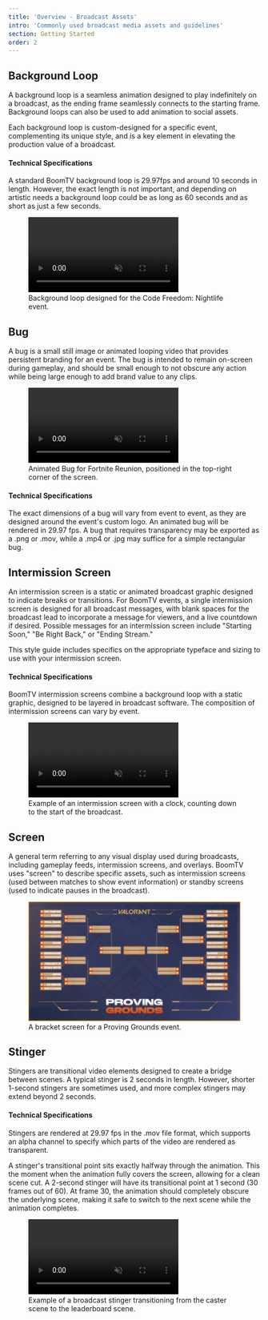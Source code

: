 ```yaml
---
title: 'Overview - Broadcast Assets'
intro: 'Commonly used broadcast media assets and guidelines'
section: Getting Started
order: 2
---
```


## Background Loop

A background loop is a seamless animation designed to play indefinitely on a broadcast, as the ending frame seamlessly connects to the starting frame. Background loops can also be used to add animation to social assets.

Each background loop is custom-designed for a specific event, complementing its unique style, and is a key element in elevating the production value of a broadcast.

#### Technical Specifications

A standard BoomTV background loop is 29.97fps and around 10 seconds in length. However, the exact length is not important, and depending on artistic needs a background loop could be as long as 60 seconds and as short as just a few seconds.

<figure>
    <video autoplay loop muted playsinline>
        <source src="/src/assets/img/getting started/backgroundLoopExample.mp4" type="video/mp4">
        Your browser does not support the video tag.
      </video><figcaption>Background loop designed for the Code Freedom: Nightlife event.</figcaption>
</figure>

## Bug

A bug is a small still image or animated looping video that provides persistent branding for an event. The bug is intended to remain on-screen during gameplay, and should be small enough to not obscure any action while being large enough to add brand value to any clips.

<figure>
  <video autoplay loop muted playsinline>
      <source src="/src/assets/img/getting started/Bug_example_web.mp4" type="video/mp4">
      Your browser does not support the video tag.
    </video><figcaption>Animated Bug for Fortnite Reunion, positioned in the top-right corner of the screen.</figcaption>
</figure>

#### Technical Specifications

The exact dimensions of a bug will vary from event to event, as they are designed around the event's custom logo. An animated bug will be rendered in 29.97 fps. A bug that requires transparency may be exported as a .png or .mov, while a .mp4 or .jpg may suffice for a simple rectangular bug.

## Intermission Screen

An intermission screen is a static or animated broadcast graphic designed to indicate breaks or transitions. For BoomTV events, a single intermission screen is designed for all broadcast messages, with blank spaces for the broadcast lead to incorporate a message for viewers, and a live countdown if desired. Possible messages for an intermission screen include "Starting Soon," "Be Right Back," or "Ending Stream."

This style guide includes specifics on the appropriate typeface and sizing to use with your intermission screen.

#### Technical Specifications

BoomTV intermission screens combine a background loop with a static graphic, designed to be layered in broadcast software. The composition of intermission screens can vary by event.

<figure>
  <video autoplay loop muted playsinline>
      <source src="/src/assets/img/getting started/startingSoon.mp4" type="video/mp4">
      Your browser does not support the video tag.
    </video><figcaption>Example of an intermission screen with a clock, counting down to the start of the broadcast.</figcaption>
</figure>

## Screen

A general term referring to any visual display used during broadcasts, including gameplay feeds, intermission screens, and overlays. BoomTV uses "screen" to describe specific assets, such as intermission screens (used between matches to show event information) or standby screens (used to indicate pauses in the broadcast).

<figure><img src="/src/assets/img/getting started/bracket.webp" alt=""><figcaption>A bracket screen for a Proving Grounds event.</figcaption></figure>

## Stinger

Stingers are transitional video elements designed to create a bridge between scenes. A typical stinger is 2 seconds in length. However, shorter 1-second stingers are sometimes used, and more complex stingers may extend beyond 2 seconds.

#### Technical Specifications

Stingers are rendered at 29.97 fps in the .mov file format, which supports an alpha channel to specify which parts of the video are rendered as transparent.

A stinger's transitional point sits exactly halfway through the animation. This the moment when the animation fully covers the screen, allowing for a clean scene cut. A 2-second stinger will have its transitional point at 1 second (30 frames out of 60). At frame 30, the animation should completely obscure the underlying scene, making it safe to switch to the next scene while the animation completes.

<figure>
    <video autoplay loop muted playsinline>
        <source src="/src/assets/img/getting started/stingerExample.mp4" type="video/mp4">
        Your browser does not support the video tag.
      </video><figcaption>Example of a broadcast stinger transitioning from the caster scene to the leaderboard scene.</figcaption>
</figure>
